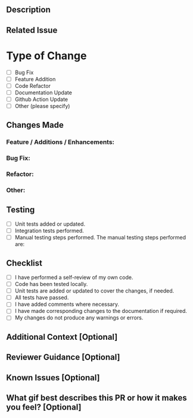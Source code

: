 ## Description 
<!-- Briefly describe the purpose and scope of the pull request. -->

## Related Issue
<!-- Link to the related jira ticket. -->

# Type of Change
- [ ] Bug Fix
- [ ] Feature Addition
- [ ] Code Refactor
- [ ] Documentation Update
- [ ] Github Action Update
- [ ] Other (please specify)

## Changes Made
<!-- List the key changes introduced by this pull request: -->

### Feature / Additions / Enhancements: 
<!-- A clear and concise description of the feature or enhancement. -->

### Bug Fix: 
<!-- Explanation of the bug and how it was fixed. -->

### Refactor: 
<!-- Details on the code refactor. -->

### Other: 
<!-- Details on the other changes made. -->

## Testing 
<!-- Describe the testing approach taken for this PR: -->
- [ ] Unit tests added or updated.
- [ ] Integration tests performed. 
- [ ] Manual testing steps performed. The manual testing steps performed are: <!-- describe the manual testing steps performed. -->

## Checklist
<!-- Before submitting the pull request, ensure that the following checklist is completed: -->
- [ ] I have performed a self-review of my own code.
- [ ] Code has been tested locally. 
- [ ] Unit tests are added or updated to cover the changes, if needed. 
- [ ] All tests have passed.
- [ ] I have added comments where necessary.
- [ ] I have made corresponding changes to the documentation if required.
- [ ] My changes do not produce any warnings or errors.

## Additional Context [Optional]
<!-- Provide any additional context that would help reviewers understand the reasoning behind the changes, potential trade-offs, or important considerations. -->

## Reviewer Guidance [Optional]
<!-- Highlight specific areas where you would like reviewers to focus their attention or provide guidance on aspects that might need extra scrutiny. -->

## Known Issues [Optional]
<!-- List any known issues or limitations introduced by this pull request. -->

## What gif best describes this PR or how it makes you feel? [Optional]
